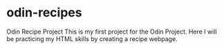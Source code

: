 # odin-recipes
Odin Recipe Project
This is my first project for the Odin Project. Here I will be practicing my HTML skills by creating a recipe webpage. 